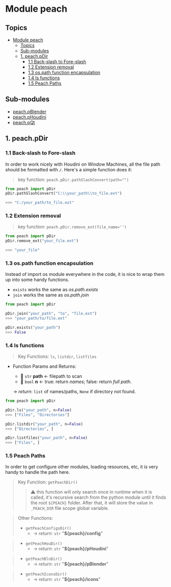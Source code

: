 # Module peach

## Topics
- [Module peach](#module-peach)
  - [Topics](#topics)
  - [Sub-modules](#sub-modules)
  - [1. peach.pDir](#1-peachpdir)
    - [1.1 Back-slash to Fore-slash](#11-back-slash-to-fore-slash)
    - [1.2 Extension removal](#12-extension-removal)
    - [1.3 os.path function encapsulation](#13-ospath-function-encapsulation)
    - [1.4 ls functions](#14-ls-functions)
    - [1.5 Peach Paths](#15-peach-paths)

## Sub-modules
- [peach.pBlender](./pBlender/README.md)
- [peach.pHoudini](./pHoudini/README.md)
- [peach.pQt](./pBlender/README.md)


## 1. peach.pDir

### 1.1 Back-slash to Fore-slash
In order to work nicely with Houdini on Window Machines, all the file path should be formatted with `/`. Here's a simple function does it:

> key function: `peach.pDir.pathSlashConvert(path="")`

```python
from peach import pDir
pDir.pathSlashConvert("C:\\your_path\\to_file.ext")

>>> "C:/your_path/to_file.ext"
```

### 1.2 Extension removal
> key function: `peach.pDir.remove_ext(file_name='')`

```python
from peach import pDir
pDir.remove_ext("your_file.ext")

>>> "your_file"
```

### 1.3 os.path function encapsulation 
Instead of import os module everywhere in the code, it is nice to wrap them up into some handy functions.

- `exists` works the same as _os.path.exists_
- `join` works the same as _os.path.join_
  
```python
from peach import pDir

pDir.join("your_path", "to", "file.ext")
>>> "your_path/to/file.ext"

pDir.exists("your_path")
>>> False
```

### 1.4 ls functions
> Key Functions: `ls`, `listdir`, `listfiles`
- Function Params and Returns: 
    - :electric_plug: `str` __path__  &larr; filepath to scan
    - :electric_plug: `bool` __n__  &larr; true: return _names_; false: return _full path_.
    
    &rarr; _return_: `list` of names/paths, `None` if directory not found.

```python
from peach import pDir

pDir.ls("your_path", n=False)
>>> ["Files", "Directories"]

pDir.listdir("your_path", n=False)
>>> ["Directories", ]

pDir.listfiles("your_path", n=False)
>>> ["Files", ]
```

### 1.5 Peach Paths
In order to get configure other modules, loading resources, etc, it is very handy to handle the path here.
> Key Function: `getPeachDir()`
> > :warning: this function will only search once in runtime when it is called, it's recursive search from the python module until it finds the root `${PEACH}` folder. After that, it will store the value in `_PEACH_DIR` file scope global variable.  


> Other Functions: 
> - `getPeachConfigsDir()`
>   - &rarr; _return_: `str` "__${peach}/config__"

> - `getPeachHouDir()`
>   - &rarr; _return_: `str` "__${peach}/pHoudini__"

> - `getPeachBlnDir()`
>   - &rarr; _return_: `str` "__${peach}/pBlender__"

> - `getPeachIconsDir()`
>   - &rarr; _return_: `str` "__${peach}/icons__"